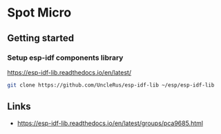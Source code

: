 # Spot Micro 

## Getting started

### Setup esp-idf components library

https://esp-idf-lib.readthedocs.io/en/latest/

```bash
git clone https://github.com/UncleRus/esp-idf-lib ~/esp/esp-idf-lib
```

## Links
- https://esp-idf-lib.readthedocs.io/en/latest/groups/pca9685.html